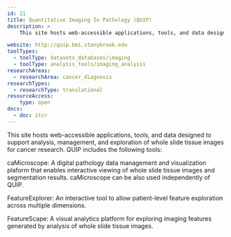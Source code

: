 ```yaml
---
id: 21
title: Quantitative Imaging In Pathology (QUIP)
description: >
    This site hosts web-accessible applications, tools, and data designed to support analysis, management, and exploration of whole slide tissue images for cancer research.

website: http://quip.bmi.stonybrook.edu
toolTypes:
  - toolType: datasets_databases/imaging
  - toolType: analysis_tools/imaging_analysis
researchAreas:
  - researchArea: cancer_diagnosis
researchTypes:
  - researchType: translational
resourceAccess:
    type: open
docs:
  - doc: itcr
---
```

This site hosts web-accessible applications, tools, and data designed to support analysis, management, and exploration of whole slide tissue images for cancer research. QUIP includes the following tools:

caMicroscope: A digital pathology data management and visualization plaform that enables interactive viewing of whole slide tissue images and segmentation results. caMicroscope can be also used independently of QUIP.

FeatureExplorer: An interactive tool to allow patient-level feature exploration across multiple dimensions.

FeatureScape: A visual analytics platform for exploring imaging features generated by analysis of whole slide tissue images.